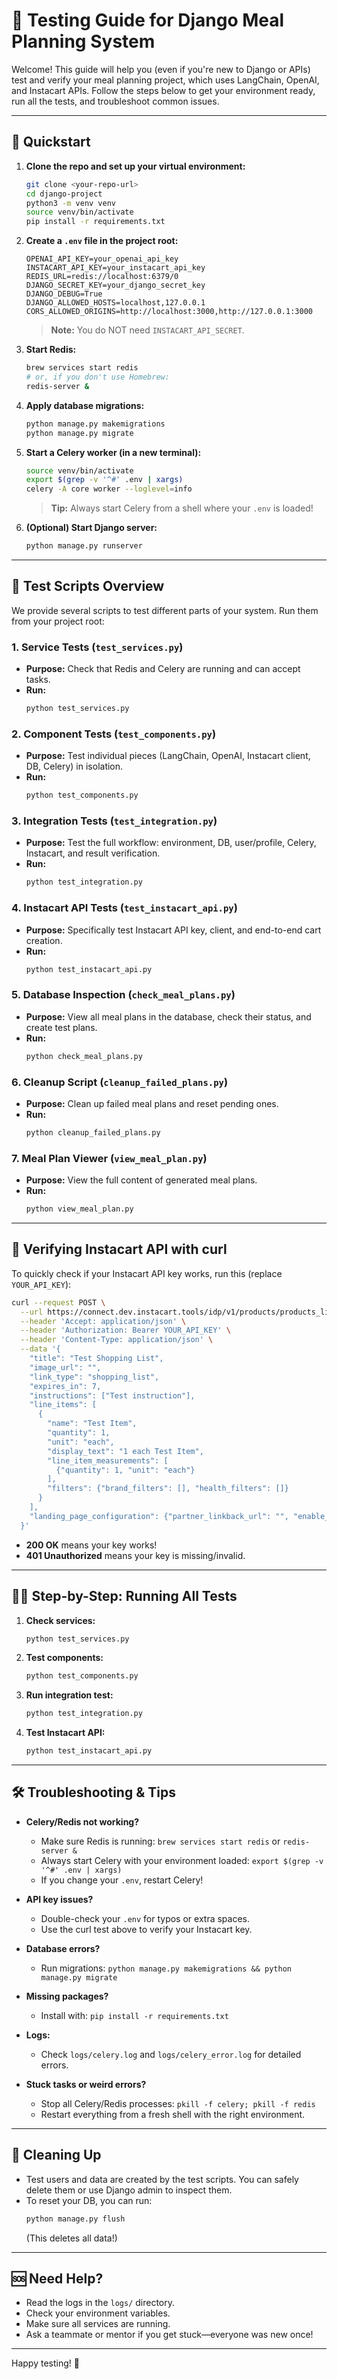 # 🧪 Testing Guide for Django Meal Planning System

Welcome! This guide will help you (even if you're new to Django or APIs) test and verify your meal planning project, which uses LangChain, OpenAI, and Instacart APIs. Follow the steps below to get your environment ready, run all the tests, and troubleshoot common issues.

---

## 🚀 Quickstart

1. **Clone the repo and set up your virtual environment:**
   ```bash
   git clone <your-repo-url>
   cd django-project
   python3 -m venv venv
   source venv/bin/activate
   pip install -r requirements.txt
   ```

2. **Create a `.env` file in the project root:**
   ```env
   OPENAI_API_KEY=your_openai_api_key
   INSTACART_API_KEY=your_instacart_api_key
   REDIS_URL=redis://localhost:6379/0
   DJANGO_SECRET_KEY=your_django_secret_key
   DJANGO_DEBUG=True
   DJANGO_ALLOWED_HOSTS=localhost,127.0.0.1
   CORS_ALLOWED_ORIGINS=http://localhost:3000,http://127.0.0.1:3000
   ```
   > **Note:** You do NOT need `INSTACART_API_SECRET`.

3. **Start Redis:**
   ```bash
   brew services start redis
   # or, if you don't use Homebrew:
   redis-server &
   ```

4. **Apply database migrations:**
   ```bash
   python manage.py makemigrations
   python manage.py migrate
   ```

5. **Start a Celery worker (in a new terminal):**
   ```bash
   source venv/bin/activate
   export $(grep -v '^#' .env | xargs)
   celery -A core worker --loglevel=info
   ```
   > **Tip:** Always start Celery from a shell where your `.env` is loaded!

6. **(Optional) Start Django server:**
   ```bash
   python manage.py runserver
   ```

---

## 🧩 Test Scripts Overview

We provide several scripts to test different parts of your system. Run them from your project root:

### 1. **Service Tests** (`test_services.py`)
- **Purpose:** Check that Redis and Celery are running and can accept tasks.
- **Run:**
  ```bash
  python test_services.py
  ```

### 2. **Component Tests** (`test_components.py`)
- **Purpose:** Test individual pieces (LangChain, OpenAI, Instacart client, DB, Celery) in isolation.
- **Run:**
  ```bash
  python test_components.py
  ```

### 3. **Integration Tests** (`test_integration.py`)
- **Purpose:** Test the full workflow: environment, DB, user/profile, Celery, Instacart, and result verification.
- **Run:**
  ```bash
  python test_integration.py
  ```

### 4. **Instacart API Tests** (`test_instacart_api.py`)
- **Purpose:** Specifically test Instacart API key, client, and end-to-end cart creation.
- **Run:**
  ```bash
  python test_instacart_api.py
  ```

### 5. **Database Inspection** (`check_meal_plans.py`)
- **Purpose:** View all meal plans in the database, check their status, and create test plans.
- **Run:**
  ```bash
  python check_meal_plans.py
  ```

### 6. **Cleanup Script** (`cleanup_failed_plans.py`)
- **Purpose:** Clean up failed meal plans and reset pending ones.
- **Run:**
  ```bash
  python cleanup_failed_plans.py
  ```

### 7. **Meal Plan Viewer** (`view_meal_plan.py`)
- **Purpose:** View the full content of generated meal plans.
- **Run:**
  ```bash
  python view_meal_plan.py
  ```

---

## 🛒 Verifying Instacart API with curl

To quickly check if your Instacart API key works, run this (replace `YOUR_API_KEY`):

```bash
curl --request POST \
  --url https://connect.dev.instacart.tools/idp/v1/products/products_link \
  --header 'Accept: application/json' \
  --header 'Authorization: Bearer YOUR_API_KEY' \
  --header 'Content-Type: application/json' \
  --data '{
    "title": "Test Shopping List",
    "image_url": "",
    "link_type": "shopping_list",
    "expires_in": 7,
    "instructions": ["Test instruction"],
    "line_items": [
      {
        "name": "Test Item",
        "quantity": 1,
        "unit": "each",
        "display_text": "1 each Test Item",
        "line_item_measurements": [
          {"quantity": 1, "unit": "each"}
        ],
        "filters": {"brand_filters": [], "health_filters": []}
      }
    ],
    "landing_page_configuration": {"partner_linkback_url": "", "enable_pantry_items": true}
  }'
```
- **200 OK** means your key works!
- **401 Unauthorized** means your key is missing/invalid.

---

## 🧑‍💻 Step-by-Step: Running All Tests

1. **Check services:**
   ```bash
   python test_services.py
   ```
2. **Test components:**
   ```bash
   python test_components.py
   ```
3. **Run integration test:**
   ```bash
   python test_integration.py
   ```
4. **Test Instacart API:**
   ```bash
   python test_instacart_api.py
   ```

---

## 🛠️ Troubleshooting & Tips

- **Celery/Redis not working?**
  - Make sure Redis is running: `brew services start redis` or `redis-server &`
  - Always start Celery with your environment loaded: `export $(grep -v '^#' .env | xargs)`
  - If you change your `.env`, restart Celery!

- **API key issues?**
  - Double-check your `.env` for typos or extra spaces.
  - Use the curl test above to verify your Instacart key.

- **Database errors?**
  - Run migrations: `python manage.py makemigrations && python manage.py migrate`

- **Missing packages?**
  - Install with: `pip install -r requirements.txt`

- **Logs:**
  - Check `logs/celery.log` and `logs/celery_error.log` for detailed errors.

- **Stuck tasks or weird errors?**
  - Stop all Celery/Redis processes: `pkill -f celery; pkill -f redis`
  - Restart everything from a fresh shell with the right environment.

---

## 🧹 Cleaning Up
- Test users and data are created by the test scripts. You can safely delete them or use Django admin to inspect them.
- To reset your DB, you can run:
  ```bash
  python manage.py flush
  ```
  (This deletes all data!)

---

## 🆘 Need Help?
- Read the logs in the `logs/` directory.
- Check your environment variables.
- Make sure all services are running.
- Ask a teammate or mentor if you get stuck—everyone was new once!

---

Happy testing! 🎉 
